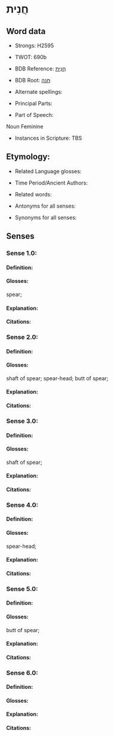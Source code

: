 # חֲנִית

<!-- Status: S2="NeedsEdits" -->
<!-- Lexica used for edits:   -->

## Word data

* Strongs: H2595

* TWOT: 690b

* BDB Reference: [חֲנִית](rc://en/bdb/dict/h.dv.ac)

* BDB Root: [חנה](rc://en/bdb/dict/h.dv.aa)

* Alternate spellings:

* Principal Parts:

* Part of Speech:

Noun Feminine

* Instances in Scripture: TBS

## Etymology:

* Related Language glosses:

* Time Period/Ancient Authors:

* Related words:

* Antonyms for all senses:

* Synonyms for all senses:

## Senses

### Sense 1.0:

#### Definition:

#### Glosses:

spear; 

#### Explanation:

#### Citations:



### Sense 2.0:

#### Definition:

#### Glosses:

shaft of spear; spear-head; butt of spear; 

#### Explanation:

#### Citations:



### Sense 3.0:

#### Definition:

#### Glosses:

shaft of spear; 

#### Explanation:

#### Citations:



### Sense 4.0:

#### Definition:

#### Glosses:

spear-head; 

#### Explanation:

#### Citations:



### Sense 5.0:

#### Definition:

#### Glosses:

butt of spear; 

#### Explanation:

#### Citations:



### Sense 6.0:

#### Definition:

#### Glosses:



#### Explanation:

#### Citations:



